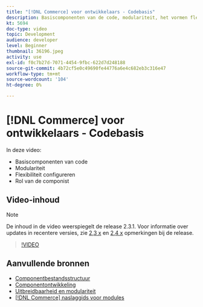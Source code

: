 ```yaml
---
title: "[!DNL Commerce] voor ontwikkelaars - Codebasis"
description: Basiscomponenten van de code, modulariteit, het vormen flexibiliteit, en de rol van Composer
kt: 5694
doc-type: video
topic: Development
audience: developer
level: Beginner
thumbnail: 36196.jpeg
activity: use
exl-id: f0c7b27d-7071-4454-9fbc-622d7d248188
source-git-commit: 4b72cf5e0c49690fe44776a6e4c682eb3c316e47
workflow-type: tm+mt
source-wordcount: '104'
ht-degree: 0%

---
```


# [!DNL Commerce] voor ontwikkelaars - Codebasis

In deze video:

- Basiscomponenten van code
- Modulariteit
- Flexibiliteit configureren
- Rol van de componist

## Video-inhoud

>[!NOTE]
>
>De inhoud in de video weerspiegelt de release 2.3.1. Voor informatie over updates in recentere versies, zie [ 2,3 x](https://devdocs.magento.com/guides/v2.3/release-notes/bk-release-notes.html) en [2,4 x](https://devdocs.magento.com/guides/v2.4/release-notes/bk-release-notes.html) opmerkingen bij de release.

>[!VIDEO](https://video.tv.adobe.com/v/36196?quality=12&learn=on)

## Aanvullende bronnen

- [Componentbestandsstructuur](https://devdocs.magento.com/guides/v2.4/extension-dev-guide/prepare/prepare_file-str.html)
- [Componentontwikkeling](https://devdocs.magento.com/guides/v2.4/extension-dev-guide/module-development.html)
- [Uitbreidbaarheid en modulariteit](https://devdocs.magento.com/guides/v2.4/architecture/extensibility.html)
- [[!DNL Commerce] naslaggids voor modules](https://devdocs.magento.com/guides/v2.4/mrg/intro.html)
